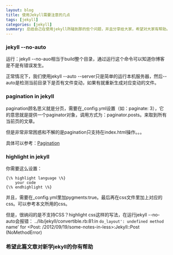 ```yaml
---
layout: blog
title: 使用Jekyll需要注意的几点
tags: [jekyll]
categories: [jekyll]
summary: 总结自己在使用jekyll所碰到那的些个问题，并且分享给大家，希望对大家有帮助。
---
```

### jekyll --no-auto
运行：jekyll --no-auo相当于build整个目录，通过运行这个命令可以知道你博客是不是有错误发生。

正常情况下，我们使用jekyll --auto --server只是简单的运行本机服务器，然后--auto是检测当前目录下是否有文件变动，如果有就重新生成对应变动的文件。

### pagination in jekyll
pagination顾名思义就是分页，需要在_config.yml设置（如：paginate: 3），它的意思就是提供一个paginator对象，调用方式为：paginator.posts。来取到所有当前页的文章。

但是非常非常困惑和不解的是pagination只支持在index.html操作。。。

具体可以参考：<a href="https://github.com/mojombo/jekyll/wiki/Pagination" target="_blank">Pagination</a>

### highlight in jekyll
你需要这么设置：

    {\% highlight language \%}
        your code
    {\% endhighlight \%}
并且，需要在_config.yml里加pygments:true。最后再在css文件里加上对应的css。可以参考本文所用的css。

但是，很纳闷的是不支持CSS？highlight css这样的写法，在运行jekyll --no-auto会报错：
    ../lib/jekyll/convertible.rb:81:in `do_layout': undefined method `name' for <Post: /2012/09/19/some-notes-in-less>:Jekyll::Post (NoMethodError)

### 希望此篇文章对新学jekyll的你有帮助
